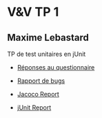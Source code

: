 V&V TP 1
====

Maxime Lebastard
---

TP de test unitaires en jUnit

* [Réponses au questionnaire](Rapport.md)
* [Rapport de bugs](Bugs.md)


* [Jacoco Report](target/site/index.html)
* [jUnit Report](target/surefire-reports/TEST-system.TestPhonyListStudent.xml)